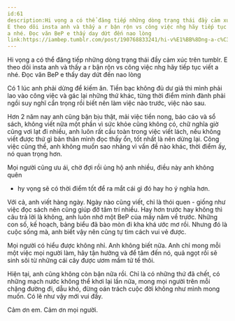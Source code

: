 ```yaml
---
id:61
description:Hi vọng a có thể đăng tiếp những dòng trạng thái đầy cảm xúc trên tumblr.
E theo dõi insta anh và thấy a r bận rộn vs công việc nhg hãy tiếp tục viết
a nhé. Đọc văn BeP e thấy day dứt đến nao lòng
link:https://iambep.tumblr.com/post/190768833241/hi-v%E1%BB%8Dng-a-c%C3%B3-th%E1%BB%83-%C4%91%C4%83ng-ti%E1%BA%BFp-nh%E1%BB%AFng-d%C3%B2ng-tr%E1%BA%A1ng-th%C3%A1i
---
```


Hi vọng a có thể đăng tiếp những dòng trạng thái đầy cảm xúc trên tumblr.
E theo dõi insta anh và thấy a r bận rộn vs công việc nhg hãy tiếp tục viết
a nhé. Đọc văn BeP e thấy day dứt đến nao lòng

Có 1 lúc anh phải dừng để kiếm ăn. Tiền bạc không đủ dư giả thì mình phải
lao vào công việc và gác lại những thứ khác, từng thời điểm mình đành phải
ngồi suy nghĩ cẩn trọng rồi biết nên làm việc nào trước, việc nào sau.

Hơn 2 năm nay anh cũng bận bịu thật, mải việc tiền nong, báo cáo và sổ sách,
không viết nữa một phần vì sức khỏe cũng không có, chữ nghĩa giờ cũng vơi
lạt đi nhiều, anh luôn rất cầu toàn trong việc viết lách, nếu không viết
được thứ gì bản thân mình đọc thấy ổn, tốt nhất là nên dừng lại. Công việc
cũng thế, anh không muốn sao nhãng vì vấn đề nào khác, thời điểm ấy, nó
quan trọng hơn.

Mọi người cũng ưu ái, chờ đợi rồi ủng hộ anh nhiều, điều này anh không quên
- hy vọng sẽ có thời điểm tốt để ra mắt cái gì đó hay ho ý nghĩa hơn.

Với cả, anh viết hàng ngày. Ngày nào cũng viết, chỉ là thói quen - giống
như việc đọc sách nên cũng giúp đỡ tâm trí nhiều. Hay hơn trước hay không
thì câu trả lời là không, anh luôn nhớ một BeP của mấy năm về trước. Những
con số, kế hoạch, bảng biểu đã bào mòn đi kha khá ước mơ rồi. Nhưng đó là
cuộc sống mà, anh biết vậy nên cũng tự tìm cách vui vẻ được.

Mọi người có hiểu được không nhỉ. Anh không biết nữa. Anh chỉ mong mỗi một
việc mọi người làm, hãy tận hưởng và để tâm đến nó, quả ngọt rồi sẽ sinh
sôi từ những cái cây được ươm mầm tử tế thôi.

Hiện tại, anh cũng không còn bận nữa rồi. Chỉ là có những thứ đã chết, có
những mạch nước không thể khơi lại lần nữa, mong mọi người trên mỗi chặng
đường đi, dẫu khó, đừng oán trách cuộc đời không như mình mong muốn. Có
lẽ như vậy mới vui đấy.

Cảm ơn em. Cảm ơn mọi người.